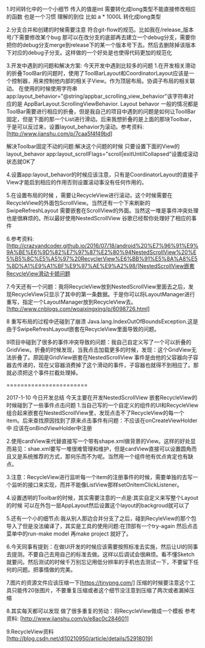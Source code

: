 1.时间转化中的一个小细节 传入的值是int 需要转化成long类型不能直接修改相应的函数 
也是一个习惯 理解的到位
比如 a * 1000L 转化成long类型 

2.分支合并和创建的时候需要注意 符合git-flow的规范。比如我在/release_版本号/下需要修改某个bug 那可以在改分支的底部再去建立一个debug分支，需要你把你的debug分支merge到release下的某一个版本号下去。然后去删除掉该版本下对应的debug子分支。这样做的一个好处是也使得代码更加的规范化 

3.开发中遇到的问题和解决方案:
今天开发中遇到比较多的问题 
1.在开发相关滑动的折叠ToolBar的问题时，使用了ToolBarLayout和CoordinatorLayout应该是一个控制器，用来控制他内部的相关子View。作为顶层布局。协调子布局的相关联动。
在使用的时候使用字符串app:layout_behavior="@string/appbar_scrolling_view_behavior"该字符串对应的是 AppBarLayout.ScrollingViewBehavior.
Layout behavor
一般的情况都是ToolBar需要进行相应的折叠，但是我自己的项目中遇到的问题是如何让ToollBar固定，但是下面的那一个List进行滑动。后来我想折叠的是上面的那块Toolbar，于是可以反过来，设置layout_behavior为滚动。参考资料:[http://www.jianshu.com/p/7caa5f4f49bd] 

解决Toolbar固定不动的问题:解决这个问题的时候 只要设置下面的View的 layout_behavor 
app:layout_scrollFlags="scroll|exitUntilCollapsed”设置成滚动状态就OK了


4.设置app:layout_behavor的时候应该注意，只有是CoordinatorLayout的直接子View才能启到相应的作用否则设置滚动事没有任何作用的。

5.在设置布局的时候 ，需要让RecycleView进行滚动，这个时候需要在RecycleView的外面包ScrollView。当然还有一个下来刷新的SwipeRefreshLayout 需要嵌套在ScrollView的外面。当然这一堆是事件冲突处理也是很麻烦的。所以最好使用NestedScrollView 谷歌已经帮你处理好了相应的事件

6.参考资料:[http://crazyandcoder.github.io/2016/07/18/android%20%E7%96%91%E9%9A%BE%E6%9D%82%E7%97%87%E2%80%94NestedScrollView%20%E5%B5%8C%E5%A5%97%20RecyclerView%E6%BB%91%E5%8A%A8%E5%8D%A1%E9%A1%BF%E9%97%AE%E9%A2%98/]NestedScrollView嵌套RecycleView滑动卡顿问题 

7.今天还有一个问题：我将RecycleView放到NestedScrollView里面去之后，发现RecycleView只显示了其中的第一条数据。于是你可以将LayoutManager进行重写，指定一个LayoutManager放到RecycleView去。[http://www.cnblogs.com/woaixingxing/p/6098726.html]

8 重写布局的过程中还碰到了崩溃 Java.lang.IndexOutOfBoundsException.这是由于SwipeRefreshLayout嵌套在RecycleView里面导致的问题。


9项目中碰到了很多的事件冲突导致的问题：我自己自定义写了一个可以折叠的GridView。折叠的时候发现，当我点击加载更多的时候，发现：这个GridView无法折叠了。原因是GridView嵌套在NestedScrollView 事件是由他的父容器向子容器去传递的，现在父容器消费掉了这个滑动的事件，子容器也就得不到相应了。那就必须把这个事件拦截处理掉。

=======================

2017-1-10
今日开发总结 今天主要在开发NestedScrollView 嵌套RecycleView的时候碰到了一些事件点击问题 
1.当自己写的一个自定义的组件的UI和RecycleView组合起来嵌套在NestedScrollView里，发现点击不了RecycleView的每一个item。后来查找原因找到了原来点击事件有问题：不应该在onCreateViewHolder中 应该在onBindViewHolder中注册 

2.使用cardView来代替直接写一个带有shape.xml做背景的View。这样的好处显而易见：shae.xml要写一堆很难管理和维护，但是cardView直接可以设置圆角而且又是系统推荐的方式，那何乐而不为呢。当然用一个组件他有优点肯定也有缺点。

3.注意：RecycleView进行监听每一个item的注册事件的时候，需要单独的去写一个监听的接口来实现，而并不能像ListView那样setOnItemClickListener。

4.设置透明的Toolbar的时候，其实需要注意的一点是:其实自定义来写整个Layout的时候 可以在外包一层AppLayout然后设置这个layout的backgroud就可以了 

5.还有一个小的细节点:我从别人那边合并分支了之后，碰到RecyleView的那个包导入了但是没法编译了，其实是工具的使用问题:在顶部有一个try-again 然后点击菜单中的run-make model 再make project 就好了。

6.今天同事有提到：在做UI开发的时候应该需要按照标准去实施，然后让UI的同事去提测。不要自己去用自己的标准去做。这样以后调试会很麻烦。看不懂Sketch就要问。然后测试的时候千万别忘记用低分辨率的手机也去测试一下，不要留下任何的问题。把事情做的完美。


7.图片的资源文件应该压缩一下[https://tinypng.com/] 压缩的时候要注意这个工具只能传20张图片，不要重复压缩或者这个细节没注意到压缩了两次或者漏掉压缩

8.其实每天都可以发现 做了很多重复的劳动：将RecycleView做成一个模板 参考资料:
[http://www.jianshu.com/p/e8ac0c284601]

9.RecycleView资料[http://blog.csdn.net/dl10210950/article/details/52918019]

